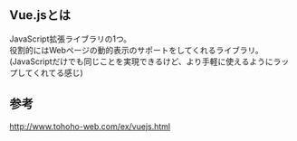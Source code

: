 ## Vue.jsとは
JavaScript拡張ライブラリの1つ。  
役割的にはWebページの動的表示のサポートをしてくれるライブラリ。
(JavaScriptだけでも同じことを実現できるけど、より手軽に使えるようにラップしてくれてる感じ)


## 参考
http://www.tohoho-web.com/ex/vuejs.html
